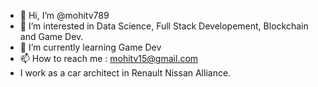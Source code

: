 - 👋 Hi, I’m @mohitv789
- 👀 I’m interested in Data Science, Full Stack Developement, Blockchain and Game Dev.
- 🌱 I’m currently learning Game Dev
- 📫 How to reach me : mohitv15@gmail.com
- I work as a car architect in Renault Nissan Alliance.

<!---
mohitv789/mohitv789 is a ✨ special ✨ repository because its `README.md` (this file) appears on your GitHub profile.
You can click the Preview link to take a look at your changes.
--->
